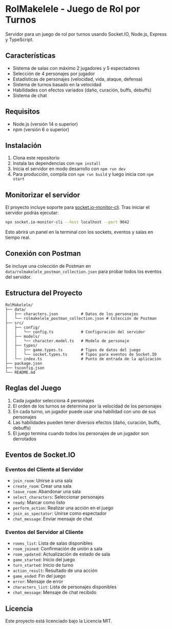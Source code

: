 # RolMakelele - Juego de Rol por Turnos

Servidor para un juego de rol por turnos usando Socket.IO, Node.js, Express y TypeScript.

## Características

- Sistema de salas con máximo 2 jugadores y 5 espectadores
- Selección de 4 personajes por jugador
- Estadísticas de personajes (velocidad, vida, ataque, defensa)
- Sistema de turnos basado en la velocidad
- Habilidades con efectos variados (daño, curación, buffs, debuffs)
- Sistema de chat

## Requisitos

- Node.js (versión 14 o superior)
- npm (versión 6 o superior)

## Instalación

1. Clona este repositorio
2. Instala las dependencias con `npm install`
3. Inicia el servidor en modo desarrollo con `npm run dev`
4. Para producción, compila con `npm run build` y luego inicia con `npm start`

## Monitorizar el servidor

El proyecto incluye soporte para [socket.io-monitor-cli](https://github.com/byteclubfr/socket.io-monitor-cli). Tras iniciar el servidor podrás ejecutar:

```bash
npx socket.io-monitor-cli --host localhost --port 9042
```

Esto abrirá un panel en la terminal con los sockets, eventos y salas en tiempo real.

## Conexión con Postman

Se incluye una colección de Postman en `data/rolmakelele_postman_collection.json` para probar todos los eventos del servidor.

## Estructura del Proyecto

```
RolMakelele/
├── data/
│   ├── characters.json          # Datos de los personajes
│   └── rolmakelele_postman_collection.json # Colección de Postman
├── src/
│   ├── config/
│   │   └── config.ts            # Configuración del servidor
│   ├── models/
│   │   └── character.model.ts   # Modelo de personaje
│   ├── types/
│   │   ├── game.types.ts        # Tipos de datos del juego
│   │   └── socket.types.ts      # Tipos para eventos de Socket.IO
│   └── index.ts                 # Punto de entrada de la aplicación
├── package.json
├── tsconfig.json
└── README.md
```

## Reglas del Juego

1. Cada jugador selecciona 4 personajes
2. El orden de los turnos se determina por la velocidad de los personajes
3. En cada turno, un jugador puede usar una habilidad con uno de sus personajes
4. Las habilidades pueden tener diversos efectos (daño, curación, buffs, debuffs)
5. El juego termina cuando todos los personajes de un jugador son derrotados

## Eventos de Socket.IO

### Eventos del Cliente al Servidor

- `join_room`: Unirse a una sala
- `create_room`: Crear una sala
- `leave_room`: Abandonar una sala
- `select_characters`: Seleccionar personajes
- `ready`: Marcar como listo
- `perform_action`: Realizar una acción en el juego
- `join_as_spectator`: Unirse como espectador
- `chat_message`: Enviar mensaje de chat

### Eventos del Servidor al Cliente

- `rooms_list`: Lista de salas disponibles
- `room_joined`: Confirmación de unión a sala
- `room_updated`: Actualización de estado de sala
- `game_started`: Inicio del juego
- `turn_started`: Inicio de turno
- `action_result`: Resultado de una acción
- `game_ended`: Fin del juego
- `error`: Mensaje de error
- `characters_list`: Lista de personajes disponibles
- `chat_message`: Mensaje de chat recibido

## Licencia

Este proyecto está licenciado bajo la Licencia MIT.

